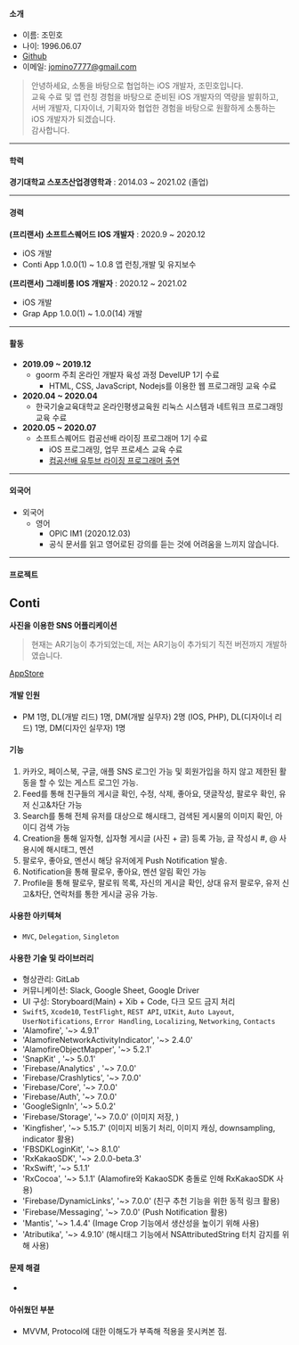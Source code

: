 #### 소개
- 이름: 조민호
- 나이: 1996.06.07
- [Github](https://github.com/Mino777)
- 이메일: jomino7777@gmail.com

> 안녕하세요, 소통을 바탕으로 협업하는 iOS 개발자, 조민호입니다.
><br> 교육 수료 및 앱 런칭 경험을 바탕으로 준비된 iOS 개발자의 역량을 발휘하고,
><br> 서버 개발자, 디자이너, 기획자와 협업한 경험을 바탕으로 원활하게 소통하는 iOS 개발자가 되겠습니다.
><br> 감사합니다.
---

#### 학력

**경기대학교 스포츠산업경영학과** : 2014.03 ~ 2021.02 (졸업)

---

#### 경력

**(프리랜서) 소프트스퀘어드 IOS 개발자** : 2020.9 ~ 2020.12
- iOS 개발
- Conti App 1.0.0(1) ~ 1.0.8 앱 런칭,개발 및 유지보수

**(프리랜서) 그래비룸 IOS 개발자** : 2020.12 ~ 2021.02
- iOS 개발
- Grap App 1.0.0(1) ~ 1.0.0(14) 개발

---
#### 활동

- **2019.09 ~ 2019.12**
  - goorm 주최 온라인 개발자 육성 과정 DevelUP 1기 수료
    - HTML, CSS, JavaScript, Nodejs를 이용한 웹 프로그래밍 교육 수료
- **2020.04 ~ 2020.04**
  -  한국기술교육대학교 온라인평생교육원 리눅스 시스템과 네트워크 프로그래밍 교육 수료
- **2020.05 ~ 2020.07**
  - 소프트스퀘어드 컴공선배 라이징 프로그래머 1기 수료
    - iOS 프로그래밍, 업무 프로세스 교육 수료
    - [컴공선배 유투브 라이징 프로그래머 출연](https://www.youtube.com/watch?v=PGYyzqN3CGQ)

---

#### 외국어

- 외국어
  - 영어
    - OPIC IM1 (2020.12.03)
    - 공식 문서를 읽고 영어로된 강의를 듣는 것에 어려움을 느끼지 않습니다.

---

#### 프로젝트

## Conti

**사진을 이용한 SNS 어플리케이션**

> 현재는 AR기능이 추가되었는데, 저는 AR기능이 추가되기 직전 버전까지 개발하였습니다.

[AppStore](https://itunes.apple.com/app/id1537755211#?platform=iphone)

#### 개발 인원
- PM 1명, DL(개발 리드) 1명, DM(개발 실무자) 2명 (IOS, PHP), DL(디자이너 리드) 1명, DM(디자인 실무자) 1명

#### 기능
1. 카카오, 페이스북, 구글, 애플 SNS 로그인 가능 및 회원가입을 하지 않고 제한된 활동을 할 수 있는 게스트 로그인 가능.
2. Feed를 통해 친구들의 게시글 확인, 수정, 삭제, 좋아요, 댓글작성, 팔로우 확인, 유저 신고&차단 가능
3. Search를 통해 전체 유저를 대상으로 해시태그, 검색된 게시물의 이미지 확인, 아이디 검색 가능
4. Creation을 통해 일자형, 십자형 게시글 (사진 + 글) 등록 가능, 글 작성시 #, @ 사용시에 해시태그, 멘션 
5. 팔로우, 좋아요, 멘션시 해당 유저에게 Push Notification 발송.
6. Notification을 통해 팔로우, 좋아요, 멘션 알림 확인 가능
7. Profile을 통해 팔로우, 팔로워 목록, 자신의 게시글 확인, 상대 유저 팔로우, 유저 신고&차단, 연락처를 통한 게시글 공유 가능.

#### 사용한 아키텍쳐

- `MVC`, `Delegation`, `Singleton`

#### 사용한 기술 및 라이브러리

- 형상관리: GitLab
- 커뮤니케이션: Slack, Google Sheet, Google Driver
- UI 구성: Storyboard(Main) + Xib + Code, 다크 모드 금지 처리
- `Swift5`, `Xcode10`, `TestFlight`, `REST API`, `UIKit`, `Auto Layout`, `UserNotifications`, `Error Handling`, `Localizing`, `Networking`, `Contacts`
- 'Alamofire', '~> 4.9.1'
- 'AlamofireNetworkActivityIndicator', '~> 2.4.0'
- 'AlamofireObjectMapper', '~> 5.2.1'
- 'SnapKit' , '~> 5.0.1'
- 'Firebase/Analytics' , '~> 7.0.0'
- 'Firebase/Crashlytics', '~> 7.0.0'
- 'Firebase/Core', '~> 7.0.0'
- 'Firebase/Auth', '~> 7.0.0'
- 'GoogleSignIn', '~> 5.0.2'
- 'Firebase/Storage', '~> 7.0.0' (이미지 저장, )
- 'Kingfisher', '~> 5.15.7' (이미지 비동기 처리, 이미지 캐싱, downsampling, indicator 활용)
- 'FBSDKLoginKit', '~> 8.1.0'
- 'RxKakaoSDK', '~> 2.0.0-beta.3'
- 'RxSwift', '~> 5.1.1'
- 'RxCocoa', '~> 5.1.1' (Alamofire와 KakaoSDK 충돌로 인해 RxKakaoSDK 사용)
- 'Firebase/DynamicLinks', '~> 7.0.0' (친구 추천 기능을 위한 동적 링크 활용)
- 'Firebase/Messaging', '~> 7.0.0' (Push Notification 활용)
- 'Mantis', '~> 1.4.4' (Image Crop 기능에서 생산성을 높이기 위해 사용)
- 'Atributika', '~> 4.9.10' (해시태그 기능에서 NSAttributedString 터치 감지를 위해 사용)

#### 문제 해결

- 

#### 아쉬웠던 부분

- MVVM, Protocol에 대한 이해도가 부족해 적용을 못시켜본 점.
